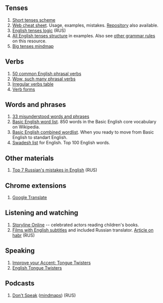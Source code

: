 
## Tenses

1. [Short tenses scheme](assets/tenses_scheme.pdf)
1. [Web cheat sheet](http://ymaz.github.io/English_Cheatsheet/). Usage, examples, mistakes. [Repository](https://github.com/ymaz/English_Cheatsheet) also available.
1. [English tenses logic](https://habr.com/post/43165/) (RUS)
1. [All English tenses structure](http://speakspeak.com/resources/english-grammar-rules/structure-of-english-tenses) in examples. Also see [other grammar rules](http://speakspeak.com/resources/english-grammar-rules) on this resource.
1. [Big tenses mindmap](https://www.mindmeister.com/523917653/english-tenses-cheatsheet?fullscreen=1)

## Verbs

1. [50 common English phrasal verbs](assets/common_phrasal_verbs.pdf)
1. [Wow, such many phrasal verbs](assets/phrasal_verbs.pdf)
1. [Irregular verbs table](assets/irregular_verbs.pdf)
1. [Verb forms](https://www.grammarly.com/blog/verb-forms/)

## Words and phrases

1. [33 misunderstood words and phrases](assets/misunderstood_words.jpg)
1. [Basic English word list](https://en.wiktionary.org/wiki/Appendix:Basic_English_word_list). 850 words in the Basic English core vocabulary on Wikipedia.
1. [Basic English combined wordlist](https://simple.wikipedia.org/wiki/Wikipedia:Basic_English_combined_wordlist). When you ready to move from Basic English to standart English.
1. [Swadesh list](https://en.wikipedia.org/wiki/Swadesh_list) for English. Top 100 English words.

## Other materials

1. [Top 7 Russian's mistakes in English](https://habr.com/company/taucraft/blog/145755/) (RUS)

## Chrome extensions

1. [Google Translate](https://chrome.google.com/webstore/detail/google-translate/aapbdbdomjkkjkaonfhkkikfgjllcleb)

## Listening and watching

1. [Storyline Online](https://www.storylineonline.net/) -- celebrated actors reading children's books.
1. [Films with English subtitles](http://www.hamatata.com/lib) and included Russian translator. [Article on habr](https://habr.com/post/227055/) (RUS)

## Speaking

1. [Improve your Accent: Tongue Twisters](https://www.youtube.com/watch?v=xa8nkPkWoWA)
1. [English Tongue Twisters](http://www.tongue-twister.net/en.htm)

## Podcasts

1. [Don't Speak](https://dontspeak.podster.fm/) ([mindmaps](./dontspeak/)) (RUS)
